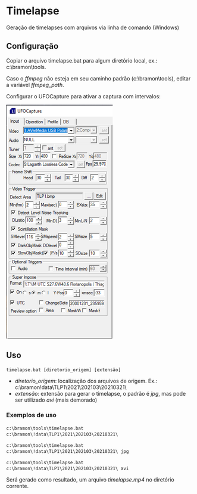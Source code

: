 # Timelapse

Geração de timelapses com arquivos via linha de comando (Windows)

## Configuração

Copiar o arquivo timelapse.bat para algum diretório local, ex.: c:\bramon\tools.

Caso o _ffmpeg_ não esteja em seu caminho padrão (c:\bramon\tools), editar a variável *ffmpeg_path*.

Configurar o UFOCapture para ativar a captura com intervalos:

![UFOCapture v2](ufocapture-settings-1.png)

## Uso

```console
timelapse.bat [diretorio_origem] [extensão]
```

- *diretorio_origem*: localização dos arquivos de origem. Ex.: c:\bramon\!data\TLP1\2021\202103\20210321\
- *extensão*: extensão para gerar o timelapse, o padrão é *jpg*, mas pode ser utilizado *avi* (mais demorado)

### Exemplos de uso

```console
c:\bramon\tools\timelapse.bat c:\bramon\!data\TLP1\2021\202103\20210321\
```

```console
c:\bramon\tools\timelapse.bat c:\bramon\!data\TLP1\2021\202103\20210321\ jpg
```

```console
c:\bramon\tools\timelapse.bat c:\bramon\!data\TLP1\2021\202103\20210321\ avi
```

Será gerado como resultado, um arquivo *timelapse.mp4* no diretório corrente.
